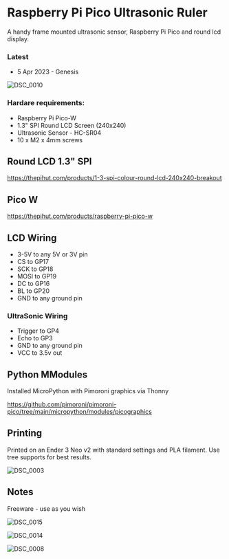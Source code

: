 # Raspberry Pi Pico Ultrasonic Ruler

A handy frame mounted ultrasonic sensor, Raspberry Pi Pico and round lcd display.

### Latest
* 5 Apr 2023 - Genesis

![DSC_0010](https://user-images.githubusercontent.com/46349796/230227414-c6a0360c-aed3-4155-b580-42e38f055e3f.jpg)

### Hardare requirements:
* Raspberry Pi Pico-W
* 1.3" SPI Round LCD Screen (240x240)
* Ultrasonic Sensor - HC-SR04
* 10 x M2 x 4mm screws

## Round LCD 1.3" SPI
https://thepihut.com/products/1-3-spi-colour-round-lcd-240x240-breakout

## Pico W
https://thepihut.com/products/raspberry-pi-pico-w

## LCD Wiring
* 3-5V to any 5V or 3V pin
* CS to GP17
* SCK to GP18
* MOSI to GP19
* DC to GP16
* BL to GP20
* GND to any ground pin

### UltraSonic Wiring
* Trigger to GP4
* Echo to GP3
* GND to any ground pin
* VCC to 3.5v out

## Python MModules
Installed MicroPython with Pimoroni graphics via Thonny

https://github.com/pimoroni/pimoroni-pico/tree/main/micropython/modules/picographics

## Printing
Printed on an Ender 3 Neo v2 with standard settings and PLA filament. Use tree supports for best results.

![DSC_0003](https://user-images.githubusercontent.com/46349796/230227491-cdbf7e5d-f015-4490-9702-64d2b17019f9.jpg)

## Notes
Freeware - use as you wish

![DSC_0015](https://user-images.githubusercontent.com/46349796/230227536-174cef8a-d2d4-40ff-ad70-dcc9fe19cee6.jpg)

![DSC_0014](https://user-images.githubusercontent.com/46349796/230227590-d88362d7-110b-4443-a7b6-a9643c61b75e.jpg)

![DSC_0008](https://user-images.githubusercontent.com/46349796/230227667-52dd46e7-46db-444f-81cf-6528bfe81079.jpg)



